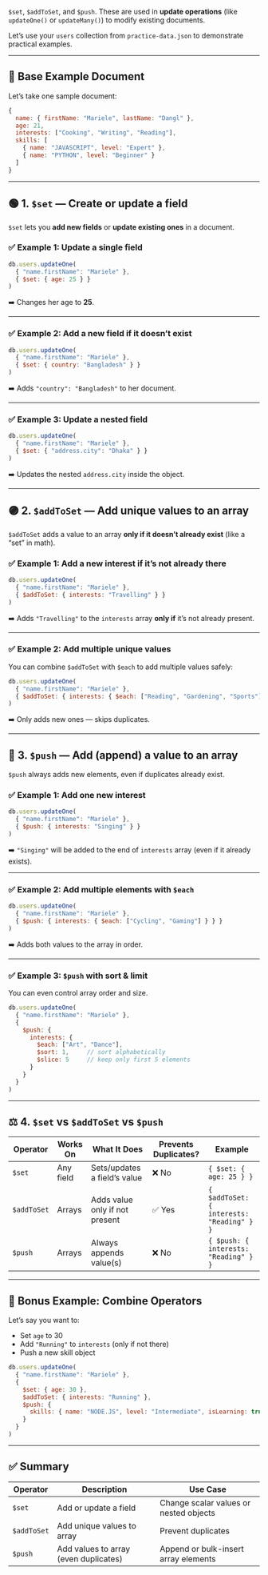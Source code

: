 `$set`, `$addToSet`, and `$push`.
These are used in **update operations** (like `updateOne()` or `updateMany()`) to modify existing documents.

Let’s use your `users` collection from `practice-data.json` to demonstrate practical examples.

---

## 🧩 Base Example Document

Let’s take one sample document:

```js
{
  name: { firstName: "Mariele", lastName: "Dangl" },
  age: 21,
  interests: ["Cooking", "Writing", "Reading"],
  skills: [
    { name: "JAVASCRIPT", level: "Expert" },
    { name: "PYTHON", level: "Beginner" }
  ]
}
```

---

## 🟢 1. `$set` — Create or update a field

`$set` lets you **add new fields** or **update existing ones** in a document.

### ✅ Example 1: Update a single field

```js
db.users.updateOne(
  { "name.firstName": "Mariele" },
  { $set: { age: 25 } }
)
```

➡️ Changes her age to **25**.

---

### ✅ Example 2: Add a new field if it doesn’t exist

```js
db.users.updateOne(
  { "name.firstName": "Mariele" },
  { $set: { country: "Bangladesh" } }
)
```

➡️ Adds `"country": "Bangladesh"` to her document.

---

### ✅ Example 3: Update a nested field

```js
db.users.updateOne(
  { "name.firstName": "Mariele" },
  { $set: { "address.city": "Dhaka" } }
)
```

➡️ Updates the nested `address.city` inside the object.

---

## 🟣 2. `$addToSet` — Add unique values to an array

`$addToSet` adds a value to an array **only if it doesn’t already exist** (like a “set” in math).

### ✅ Example 1: Add a new interest if it’s not already there

```js
db.users.updateOne(
  { "name.firstName": "Mariele" },
  { $addToSet: { interests: "Travelling" } }
)
```

➡️ Adds `"Travelling"` to the `interests` array **only if** it’s not already present.

---

### ✅ Example 2: Add multiple unique values

You can combine `$addToSet` with `$each` to add multiple values safely:

```js
db.users.updateOne(
  { "name.firstName": "Mariele" },
  { $addToSet: { interests: { $each: ["Reading", "Gardening", "Sports"] } } }
)
```

➡️ Only adds new ones — skips duplicates.

---

## 🔵 3. `$push` — Add (append) a value to an array

`$push` always adds new elements, even if duplicates already exist.

### ✅ Example 1: Add one new interest

```js
db.users.updateOne(
  { "name.firstName": "Mariele" },
  { $push: { interests: "Singing" } }
)
```

➡️ `"Singing"` will be added to the end of `interests` array (even if it already exists).

---

### ✅ Example 2: Add multiple elements with `$each`

```js
db.users.updateOne(
  { "name.firstName": "Mariele" },
  { $push: { interests: { $each: ["Cycling", "Gaming"] } } }
)
```

➡️ Adds both values to the array in order.

---

### ✅ Example 3: `$push` with sort & limit

You can even control array order and size.

```js
db.users.updateOne(
  { "name.firstName": "Mariele" },
  {
    $push: {
      interests: {
        $each: ["Art", "Dance"],
        $sort: 1,     // sort alphabetically
        $slice: 5     // keep only first 5 elements
      }
    }
  }
)
```

---

## ⚖️ 4. `$set` vs `$addToSet` vs `$push`

| Operator    | Works On  | What It Does                   | Prevents Duplicates? | Example                                   |
| ----------- | --------- | ------------------------------ | -------------------- | ----------------------------------------- |
| `$set`      | Any field | Sets/updates a field’s value   | ❌ No                 | `{ $set: { age: 25 } }`                   |
| `$addToSet` | Arrays    | Adds value only if not present | ✅ Yes                | `{ $addToSet: { interests: "Reading" } }` |
| `$push`     | Arrays    | Always appends value(s)        | ❌ No                 | `{ $push: { interests: "Reading" } }`     |

---

## 🧠 Bonus Example: Combine Operators

Let’s say you want to:

* Set `age` to 30
* Add `"Running"` to `interests` (only if not there)
* Push a new skill object

```js
db.users.updateOne(
  { "name.firstName": "Mariele" },
  {
    $set: { age: 30 },
    $addToSet: { interests: "Running" },
    $push: {
      skills: { name: "NODE.JS", level: "Intermediate", isLearning: true }
    }
  }
)
```

---

## ✅ Summary

| Operator    | Description                           | Use Case                               |
| ----------- | ------------------------------------- | -------------------------------------- |
| `$set`      | Add or update a field                 | Change scalar values or nested objects |
| `$addToSet` | Add unique values to array            | Prevent duplicates                     |
| `$push`     | Add values to array (even duplicates) | Append or bulk-insert array elements   |

